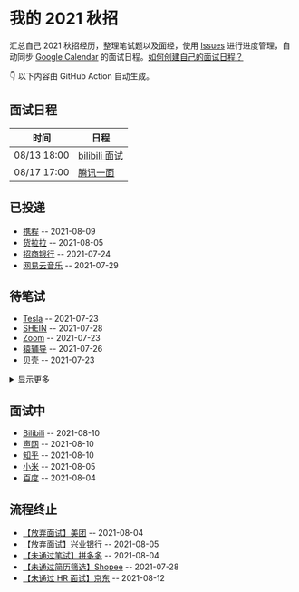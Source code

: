 
# 我的 2021 秋招 

汇总自己 2021 秋招经历，整理笔试题以及面经，使用 [Issues](https://github.com/mayandev/interview-schedule/issues) 进行进度管理，自动同步 [Google Calendar](https://calendar.google.com/) 的面试日程。[如何创建自己的面试日程？](https://github.com/Mayandev/interview-2021/issues/19)


👇 以下内容由 GitHub Action 自动生成。

## 面试日程

| 时间          | 日程                                                                                                                                  |
| ----------- | ----------------------------------------------------------------------------------------------------------------------------------- |
| 08/13 18:00 | [bilibili 面试](https://www.google.com/calendar/event?eid=cWZmNXJuMzY2dThta291azFjNWY2NnQyY2MgYzZrZW9pbGFmdjk5cDE5dmw3ZmFpZHU4bWtAZw) |
| 08/17 17:00 | [腾讯一面](https://www.google.com/calendar/event?eid=bmx0ajZqZDYzdGpzN3ZraTdlYWpmZjAwa3MgYzZrZW9pbGFmdjk5cDE5dmw3ZmFpZHU4bWtAZw)        |

## 已投递
- [携程](https://github.com/Mayandev/interview-schedule/issues/17) -- 2021-08-09
- [货拉拉](https://github.com/Mayandev/interview-schedule/issues/16) -- 2021-08-05
- [招商银行](https://github.com/Mayandev/interview-schedule/issues/12) -- 2021-07-24
- [网易云音乐](https://github.com/Mayandev/interview-schedule/issues/4) -- 2021-07-29
## 待笔试
- [Tesla](https://github.com/Mayandev/interview-schedule/issues/11) -- 2021-07-23
- [SHEIN](https://github.com/Mayandev/interview-schedule/issues/8) -- 2021-07-28
- [Zoom](https://github.com/Mayandev/interview-schedule/issues/6) -- 2021-07-23
- [猿辅导](https://github.com/Mayandev/interview-schedule/issues/5) -- 2021-07-26
- [贝壳](https://github.com/Mayandev/interview-schedule/issues/3) -- 2021-07-23
<details><summary>显示更多</summary>

- [360](https://github.com/Mayandev/interview-schedule/issues/1) -- 2021-07-23
</details>

## 面试中
- [Bilibili](https://github.com/Mayandev/interview-schedule/issues/21) -- 2021-08-10
- [声网](https://github.com/Mayandev/interview-schedule/issues/20) -- 2021-08-10
- [知乎](https://github.com/Mayandev/interview-schedule/issues/18) -- 2021-08-10
- [小米](https://github.com/Mayandev/interview-schedule/issues/13) -- 2021-08-05
- [百度](https://github.com/Mayandev/interview-schedule/issues/10) -- 2021-08-04
## 流程终止
- [【放弃面试】美团](https://github.com/Mayandev/interview-schedule/issues/15) -- 2021-08-04
- [【放弃面试】兴业银行](https://github.com/Mayandev/interview-schedule/issues/14) -- 2021-08-05
- [【未通过笔试】拼多多](https://github.com/Mayandev/interview-schedule/issues/9) -- 2021-08-04
- [【未通过简历筛选】Shopee](https://github.com/Mayandev/interview-schedule/issues/7) -- 2021-07-28
- [【未通过 HR 面试】京东](https://github.com/Mayandev/interview-schedule/issues/2) -- 2021-08-12
